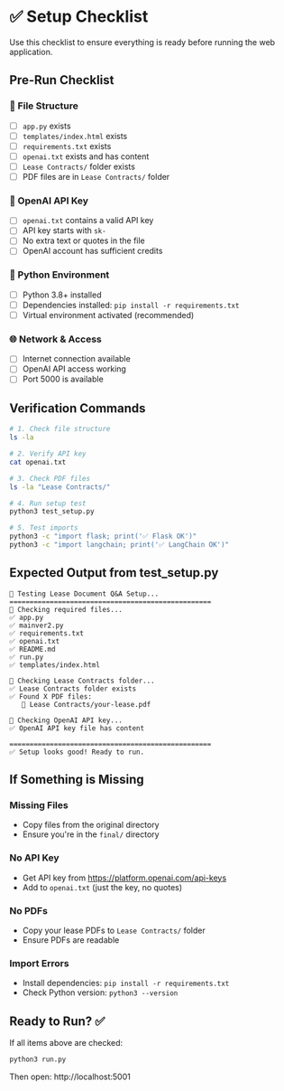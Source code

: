 # ✅ Setup Checklist

Use this checklist to ensure everything is ready before running the web application.

## Pre-Run Checklist

### 📁 File Structure
- [ ] `app.py` exists
- [ ] `templates/index.html` exists
- [ ] `requirements.txt` exists
- [ ] `openai.txt` exists and has content
- [ ] `Lease Contracts/` folder exists
- [ ] PDF files are in `Lease Contracts/` folder

### 🔑 OpenAI API Key
- [ ] `openai.txt` contains a valid API key
- [ ] API key starts with `sk-`
- [ ] No extra text or quotes in the file
- [ ] OpenAI account has sufficient credits

### 🐍 Python Environment
- [ ] Python 3.8+ installed
- [ ] Dependencies installed: `pip install -r requirements.txt`
- [ ] Virtual environment activated (recommended)

### 🌐 Network & Access
- [ ] Internet connection available
- [ ] OpenAI API access working
- [ ] Port 5000 is available

## Verification Commands

```bash
# 1. Check file structure
ls -la

# 2. Verify API key
cat openai.txt

# 3. Check PDF files
ls -la "Lease Contracts/"

# 4. Run setup test
python3 test_setup.py

# 5. Test imports
python3 -c "import flask; print('✅ Flask OK')"
python3 -c "import langchain; print('✅ LangChain OK')"
```

## Expected Output from test_setup.py

```
🧪 Testing Lease Document Q&A Setup...
==================================================
📁 Checking required files...
✅ app.py
✅ mainver2.py
✅ requirements.txt
✅ openai.txt
✅ README.md
✅ run.py
✅ templates/index.html

📂 Checking Lease Contracts folder...
✅ Lease Contracts folder exists
✅ Found X PDF files:
   📄 Lease Contracts/your-lease.pdf

🔑 Checking OpenAI API key...
✅ OpenAI API key file has content

==================================================
✅ Setup looks good! Ready to run.
```

## If Something is Missing

### Missing Files
- Copy files from the original directory
- Ensure you're in the `final/` directory

### No API Key
- Get API key from https://platform.openai.com/api-keys
- Add to `openai.txt` (just the key, no quotes)

### No PDFs
- Copy your lease PDFs to `Lease Contracts/` folder
- Ensure PDFs are readable

### Import Errors
- Install dependencies: `pip install -r requirements.txt`
- Check Python version: `python3 --version`

## Ready to Run? ✅

If all items above are checked:
```bash
python3 run.py
```

Then open: http://localhost:5001
